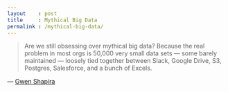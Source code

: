 ```yaml
---
layout    : post
title     : Mythical Big Data
permalink : /mythical-big-data/
---
```


> Are we still obsessing over mythical big data? Because the real problem in most orgs is 50,000 very small data sets &mdash; some barely maintained &mdash; loosely tied together between Slack, Google Drive, S3, Postgres, Salesforce, and a bunch of Excels.

&mdash; [Gwen Shapira](https://twitter.com/gwenshap/status/1227090981008265216)